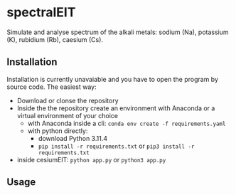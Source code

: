 # spectralEIT

Simulate and analyse spectrum of the alkali metals: sodium (Na), potassium (K), rubidium (Rb), caesium (Cs).

## Installation

Installation is currently unavaiable and you have to open the program by source code. 
The easiest way:
 - Download or clonse the repository
 - Inside the the repository create an environment with Anaconda or a virtual environment of your choice
   - with Anaconda inside a  cli: ```conda env create -f requirements.yaml```
   - with python directly:
     - download Python 3.11.4
     - ```pip install -r requirements.txt``` or ```pip3 install -r requirements.txt```
 - inside cesiumEIT: ```python app.py``` or ```python3 app.py```

## Usage

